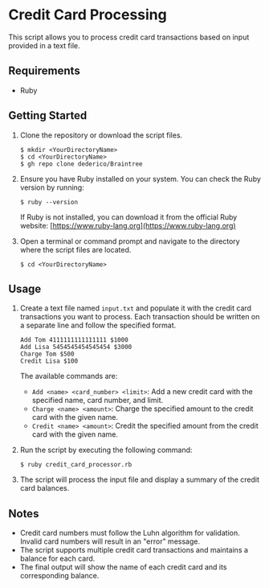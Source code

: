# Credit Card Processing

This script allows you to process credit card transactions based on input provided in a text file.

## Requirements

- Ruby

## Getting Started

1. Clone the repository or download the script files.

   ```
   $ mkdir <YourDirectoryName>
   $ cd <YourDirectoryName>
   $ gh repo clone dederico/Braintree
   ```

2. Ensure you have Ruby installed on your system. You can check the Ruby version by running:

   ```
   $ ruby --version
   ```

   If Ruby is not installed, you can download it from the official Ruby website: [https://www.ruby-lang.org](https://www.ruby-lang.org)

3. Open a terminal or command prompt and navigate to the directory where the script files are located.

   ```
   $ cd <YourDirectoryName>
   ```

## Usage

1. Create a text file named `input.txt` and populate it with the credit card transactions you want to process. Each transaction should be written on a separate line and follow the specified format.

   ```
   Add Tom 4111111111111111 $1000
   Add Lisa 5454545454545454 $3000
   Charge Tom $500
   Credit Lisa $100
   ```

   The available commands are:
   - `Add <name> <card_number> <limit>`: Add a new credit card with the specified name, card number, and limit.
   - `Charge <name> <amount>`: Charge the specified amount to the credit card with the given name.
   - `Credit <name> <amount>`: Credit the specified amount from the credit card with the given name.

2. Run the script by executing the following command:

   ```
   $ ruby credit_card_processor.rb
   ```

3. The script will process the input file and display a summary of the credit card balances.

## Notes

- Credit card numbers must follow the Luhn algorithm for validation. Invalid card numbers will result in an "error" message.
- The script supports multiple credit card transactions and maintains a balance for each card.
- The final output will show the name of each credit card and its corresponding balance.


